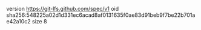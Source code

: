 version https://git-lfs.github.com/spec/v1
oid sha256:548225a02d1d331ec6acad8af0131635f0ae83d91beb9f7be22b701ae42a10c2
size 8
